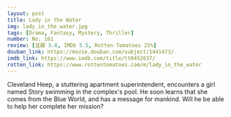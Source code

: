 ```yaml
---
layout: post 
title: Lady in the Water
img: lady_in_the_water.jpg
tags: [Drama, Fantasy, Mystery, Thriller]
number: No. 161
review: [豆瓣 5.6, IMDb 5.5, Rotten Tomatoes 25%]
douban_link: https://movie.douban.com/subject/1441473/
imdb_link: https://www.imdb.com/title/tt0452637/
rotten_link: https://www.rottentomatoes.com/m/lady_in_the_water
---
```


Cleveland Heep, a stuttering apartment superintendent, encounters a girl named Story swimming in the complex's pool. He soon learns that she comes from the Blue World, and has a message for mankind. Will he be able to help her complete her mission?